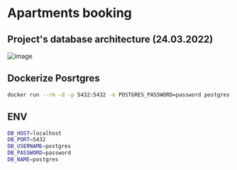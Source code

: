 # Apartments booking

## Project's database architecture (24.03.2022)
![image](https://user-images.githubusercontent.com/57063378/160011795-a380c494-f1e8-4c3c-a229-0d8f00dca4eb.png)

## Dockerize Posrtgres
```bash
docker run --rm -d -p 5432:5432 -e POSTGRES_PASSWORD=password postgres 
```

## ENV
```bash
DB_HOST=localhost
DB_PORT=5432
DB_USERNAME=postgres
DB_PASSWORD=password
DB_NAME=postgres
```

